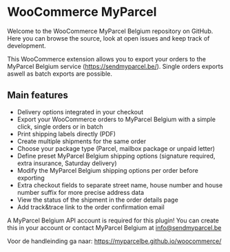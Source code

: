 # WooCommerce MyParcel
Welcome to the WooCommerce MyParcel Belgium repository on GitHub. Here you can browse the source, look at open issues and keep track of development.

This WooCommerce extension allows you to export your orders to the MyParcel Belgium service (https://sendmyparcel.be/). Single orders exports aswell as batch exports are possible.

## Main features
- Delivery options integrated in your checkout
- Export your WooCommerce orders to MyParcel Belgium with a simple click, single orders or in batch
- Print shipping labels directly (PDF)
- Create multiple shipments for the same order
- Choose your package type (Parcel, mailbox package or unpaid letter)
- Define preset MyParcel Belgium shipping options (signature required, extra insurance, Saturday delivery)
- Modify the MyParcel Belgium shipping options per order before exporting
- Extra checkout fields to separate street name, house number and house number suffix for more precise address data
- View the status of the shipment in the order details page
- Add track&trace link to the order confirmation email

A MyParcel Belgium API account is required for this plugin! You can create this in your account or contact MyParcel Belgium at info@sendmyparcel.be

Voor de handleinding ga naar: https://myparcelbe.github.io/woocommerce/
